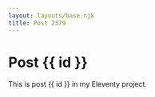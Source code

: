 ```yaml
---
layout: layouts/base.njk
title: Post 2379
---
```


# Post {{ id }}

This is post {{ id }} in my Eleventy project.
